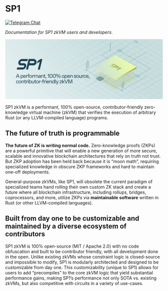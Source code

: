 # SP1

[![Telegram Chat][tg-badge]][tg-url]

*Documentation for SP1 zkVM users and developers*.

![](./sp1.svg)

SP1 zkVM is a performant, 100% open-source, contributor-friendly zero-knowledge virtual machine (zkVM) that verifies the execution of arbitrary Rust (or any LLVM-compiled language) programs. 

[tg-badge]: https://img.shields.io/endpoint?color=neon&logo=telegram&label=chat&url=https%3A%2F%2Ftg.sumanjay.workers.dev%2Fsuccinct%5Fsp1
[tg-url]: https://t.me/succinct_sp1

## The future of truth is programmable

**The future of ZK is writing normal code.**  Zero-knowledge proofs (ZKPs) are a powerful primitive that will enable a new generation of more secure, scalable and innovative blockchain architectures that rely on truth not trust. But ZKP adoption has been held back because it is “moon math”, requiring specialized knowledge in obscure ZKP frameworks and hard to maintain one-off deployments. 

General-purpose zkVMs, like SP1, will obsolete the current paradigm of specialized teams hand rolling their own custom ZK stack and create a future where all blockchain infrastructure, including rollups, bridges, coprocessors, and more, utilize ZKPs via **maintainable software** written in Rust (or other LLVM-compiled languages).

## Built from day one to be customizable and maintained by a diverse ecosystem of contributors

SP1 zkVM is 100% open-source (MIT / Apache 2.0) with no code obfuscation and built to be contributor friendly, with all development done in the open. Unlike existing zkVMs whose constraint logic is closed-source and impossible to modify, SP1 is modularly architected and designed to be customizable from day one. This customizability (unique to SP1) allows for users to add “precompiles” to the core zkVM logic that yield substantial performance gains, making SP1’s performance not only SOTA vs. existing zkVMs, but also competitive with circuits in a variety of use-cases.
